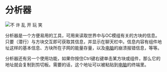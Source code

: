 # 分析器

![不 许 乱 开 玩 笑](oredict:opencomputers:analyzer)

分析器是一个方便易用的工具，可用来读取世界中与OC模组有关的方块的信息。只要（潜行）与方块交互即可获取其信息，并显示在聊天栏中。信息内容有组件地址这样的基本信息、方块所在子网的能量存量，以及[电脑](../general/computer.md)的崩溃报错信息，等等。

分析器还有另一个使用功能，如果你按住Ctrl键右键单击某方块或组件，那么它的地址就会复制到剪切板。需要的话，这个地址可以被粘贴到[电脑](../general/computer.md)的终端里。
